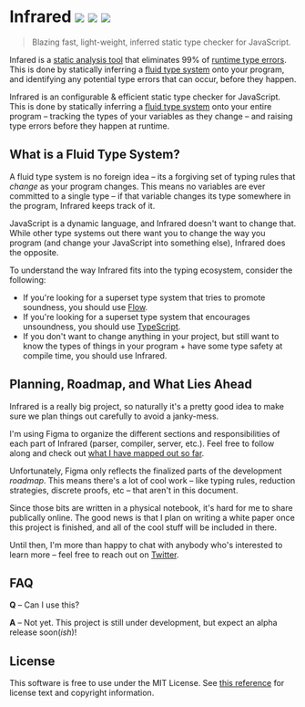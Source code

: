 # Infrared <a href="#"><img src="https://travis-ci.org/nickzuber/infrared.svg?branch=master" /></a> <a href="#"><img src="https://img.shields.io/badge/project-active-brightgreen.svg" /></a> <a href="#"><img src="https://img.shields.io/badge/license-MIT%20Licence-blue.svg" /></a>

> Blazing fast, light-weight, inferred static type checker for JavaScript.

Infared is a [static analysis tool](https://stackoverflow.com/questions/49716/what-is-static-code-analysis) that eliminates 99% of [runtime type errors](https://techterms.com/definition/runtime_error). This is done by statically inferring a [fluid type system](#) onto your program, and identifying any potential type errors that can occur, before they happen.

Infrared is an configurable & efficient static type checker for JavaScript. This is done by statically inferring a [fluid type system](#what-is-a-fluid-type-system) onto your entire program – tracking the types of your variables as they change – and raising type errors before they happen at runtime.

## What is a Fluid Type System?

A fluid type system is no foreign idea – its a forgiving set of typing rules that _change_ as your program changes. This means no variables are ever committed to a single type – if that variable changes its type somewhere in the program, Infrared keeps track of it.

JavaScript is a dynamic language, and Infrared doesn't want to change that. While other type systems out there want you to change the way you program (and change your JavaScript into something else), Infrared does the opposite.

To understand the way Infrared fits into the typing ecosystem, consider the following:

 - If you're looking for a superset type system that tries to promote soundness, you should use [Flow](https://flow.org/).
 - If you're looking for a superset type system that encourages unsoundness, you should use [TypeScript](https://www.typescriptlang.org/).
 - If you don't want to change anything in your project, but still want to know the types of things in your program + have some type safety at compile time, you should use Infrared.

## Planning, Roadmap, and What Lies Ahead

Infrared is a really big project, so naturally it's a pretty good idea to make sure we plan things out carefully to avoid a janky-mess.

I'm using Figma to organize the different sections and responsibilities of each part of Infrared (parser, compiler, server, etc.). Feel free to follow along and check out [what I have mapped out so far](https://www.figma.com/file/VLacrQPUdTH19kJSiGy5zCzu/workflow?node-id=0%3A1).

Unfortunately, Figma only reflects the finalized parts of the development _roadmap_. This means there's a lot of cool work – like typing rules, reduction strategies, discrete proofs, etc – that aren't in this document.

Since those bits are written in a physical notebook, it's hard for me to share publically online. The good news is that I plan on writing a white paper once this project is finished, and all of the cool stuff will be included in there.

Until then, I'm more than happy to chat with anybody who's interested to learn more – feel free to reach out on [Twitter](https://twitter.com/nick_zuber/).

## FAQ

**Q** – Can I use this?

**A** – Not yet. This project is still under development, but expect an alpha release soon(_ish_)!

## License

This software is free to use under the MIT License. See [this reference](https://opensource.org/licenses/MIT) for license text and copyright information.
